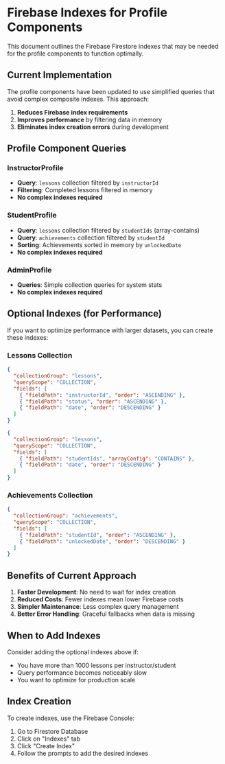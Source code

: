 # Firebase Indexes for Profile Components

This document outlines the Firebase Firestore indexes that may be needed for the profile components to function optimally.

## Current Implementation

The profile components have been updated to use simplified queries that avoid complex composite indexes. This approach:

1. **Reduces Firebase index requirements**
2. **Improves performance** by filtering data in memory
3. **Eliminates index creation errors** during development

## Profile Component Queries

### InstructorProfile
- **Query**: `lessons` collection filtered by `instructorId`
- **Filtering**: Completed lessons filtered in memory
- **No complex indexes required**

### StudentProfile  
- **Query**: `lessons` collection filtered by `studentIds` (array-contains)
- **Query**: `achievements` collection filtered by `studentId`
- **Sorting**: Achievements sorted in memory by `unlockedDate`
- **No complex indexes required**

### AdminProfile
- **Queries**: Simple collection queries for system stats
- **No complex indexes required**

## Optional Indexes (for Performance)

If you want to optimize performance with larger datasets, you can create these indexes:

### Lessons Collection
```json
{
  "collectionGroup": "lessons",
  "queryScope": "COLLECTION",
  "fields": [
    { "fieldPath": "instructorId", "order": "ASCENDING" },
    { "fieldPath": "status", "order": "ASCENDING" },
    { "fieldPath": "date", "order": "DESCENDING" }
  ]
}
```

```json
{
  "collectionGroup": "lessons", 
  "queryScope": "COLLECTION",
  "fields": [
    { "fieldPath": "studentIds", "arrayConfig": "CONTAINS" },
    { "fieldPath": "date", "order": "DESCENDING" }
  ]
}
```

### Achievements Collection
```json
{
  "collectionGroup": "achievements",
  "queryScope": "COLLECTION", 
  "fields": [
    { "fieldPath": "studentId", "order": "ASCENDING" },
    { "fieldPath": "unlockedDate", "order": "DESCENDING" }
  ]
}
```

## Benefits of Current Approach

1. **Faster Development**: No need to wait for index creation
2. **Reduced Costs**: Fewer indexes mean lower Firebase costs
3. **Simpler Maintenance**: Less complex query management
4. **Better Error Handling**: Graceful fallbacks when data is missing

## When to Add Indexes

Consider adding the optional indexes above if:
- You have more than 1000 lessons per instructor/student
- Query performance becomes noticeably slow
- You want to optimize for production scale

## Index Creation

To create indexes, use the Firebase Console:
1. Go to Firestore Database
2. Click on "Indexes" tab
3. Click "Create Index"
4. Follow the prompts to add the desired indexes
